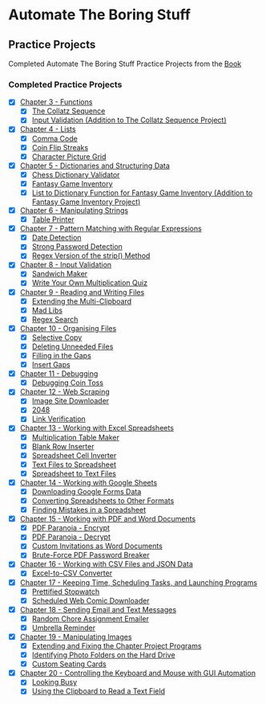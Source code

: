 # Automate The Boring Stuff

## Practice Projects
Completed Automate The Boring Stuff Practice Projects from the [Book](https://automatetheboringstuff.com/)

### Completed Practice Projects
- [x] [Chapter 3 - Functions](https://automatetheboringstuff.com/2e/chapter3/)
    - [x] [The Collatz Sequence](/chapter-03/practice-projects/collatzSequence.py)
    - [x] [Input Validation (Addition to The Collatz Sequence Project)](/chapter-03/practice-projects/collatzSequence.py)
- [x] [Chapter 4 - Lists](https://automatetheboringstuff.com/2e/chapter4/)
    - [x] [Comma Code](/chapter-04/practice-projects/commaCode.py)
    - [x] [Coin Flip Streaks](/chapter-04/practice-projects/coinFlipStreaks.py)
    - [x] [Character Picture Grid](/chapter-04/practice-projects/characterPictureGrid.py)
- [x] [Chapter 5 - Dictionaries and Structuring Data](https://automatetheboringstuff.com/2e/chapter5/)
    - [x] [Chess Dictionary Validator](/chapter-05/practice-projects/chessDictionaryValidator.py)
    - [x] [Fantasy Game Inventory](/chapter-05/practice-projects/fantasyGameInventory.py)
    - [x] [List to Dictionary Function for Fantasy Game Inventory (Addition to Fantasy Game Inventory Project)](/chapter-05/practice-projects/fantasyGameInventory.py)
- [x] [Chapter 6 - Manipulating Strings](https://automatetheboringstuff.com/2e/chapter6/)
    - [x] [Table Printer](/chapter-06/practice-projects/tablePrinter.py)
- [x] [Chapter 7 - Pattern Matching with Regular Expressions](https://automatetheboringstuff.com/2e/chapter7/)
    - [x] [Date Detection](/chapter-07/practice-projects/dateDetection.py)
    - [x] [Strong Password Detection](/chapter-07/practice-projects/strongPasswordDetection.py)
    - [x] [Regex Version of the strip() Method](/chapter-07/practice-projects/regexStripMethod.py)
- [x] [Chapter 8 - Input Validation](https://automatetheboringstuff.com/2e/chapter8/)
    - [x] [Sandwich Maker](/chapter-08/practice-projects/sandwichMaker.py)
    - [x] [Write Your Own Multiplication Quiz](/chapter-08/practice-projects/myMultiplicationQuiz.py)
- [x] [Chapter 9 - Reading and Writing Files](https://automatetheboringstuff.com/2e/chapter9/)
    - [x] [Extending the Multi-Clipboard](/chapter-09/practice-projects/extendingmcb.pyw)
    - [x] [Mad Libs](/chapter-09/practice-projects/madLibs.py)
    - [x] [Regex Search](/chapter-09/practice-projects/regexSearch.py)
- [x] [Chapter 10 - Organising Files](https://automatetheboringstuff.com/2e/chapter10/)
    - [x] [Selective Copy](/chapter-10/practice-projects/selectiveCopy.py)
    - [x] [Deleting Unneeded Files](/chapter-10/practice-projects/deletingUnneededFiles.py)
    - [x] [Filling in the Gaps](/chapter-10/practice-projects/fillGaps.py)
    - [x] [Insert Gaps](/chapter-10/practice-projects/insertGaps.py)
- [x] [Chapter 11 - Debugging](https://automatetheboringstuff.com/2e/chapter11/)
    - [x] [Debugging Coin Toss](/chapter-11/practice-projects/debuggingCoinToss.py)
- [x] [Chapter 12 - Web Scraping](https://automatetheboringstuff.com/2e/chapter12/)
    - [x] [Image Site Downloader](/chapter-12/practice-projects/imageSiteDownloader.py)
    - [x] [2048](/chapter-12/practice-projects/2048.py)
    - [x] [Link Verification](/chapter-12/practice-projects/linkVerification.py)
- [x] [Chapter 13 - Working with Excel Spreadsheets](https://automatetheboringstuff.com/2e/chapter13/)
    - [x] [Multiplication Table Maker](/chapter-13/practice-projects/multiplicationTable.py)
    - [x] [Blank Row Inserter](/chapter-13/practice-projects/blankRowInserter.py)
    - [x] [Spreadsheet Cell Inverter](/chapter-13/practice-projects/spreadsheetCellInverter.py)
    - [x] [Text Files to Spreadsheet](/chapter-13/practice-projects/txtToSpreadsheet.py)
    - [x] [Spreadsheet to Text Files](/chapter-13/practice-projects/spreadsheetToTxt.py)
- [x] [Chapter 14 - Working with Google Sheets](https://automatetheboringstuff.com/2e/chapter14/)
    - [x] [Downloading Google Forms Data](/chapter-14/practice-projects/downloadingGoogleFormsData.py)
    - [x] [Converting Spreadsheets to Other Formats](/chapter-14/practice-projects/convertSpreadsheetFormat.py)
    - [x] [Finding Mistakes in a Spreadsheet](/chapter-14/practice-projects/findingMistakes.py)
- [x] [Chapter 15 - Working with PDF and Word Documents](https://automatetheboringstuff.com/2e/chapter15/)
    - [x] [PDF Paranoia - Encrypt](/chapter-15/practice-projects/pdfParanoiaEncrypt.py)
    - [x] [PDF Paranoia - Decrypt](/chapter-15/practice-projects/pdfParanoiaDecrypt.py)
    - [x] [Custom Invitations as Word Documents](/chapter-15/practice-projects/customInvitations.py)
    - [x] [Brute-Force PDF Password Breaker](/chapter-15/practice-projects/bruteForcePasswordBreaker.py)
- [x] [Chapter 16 - Working with CSV Files and JSON Data](https://automatetheboringstuff.com/2e/chapter16/)
    - [x] [Excel-to-CSV Converter](/chapter-16/practice-projects/excelToCSVConverter.py)
- [x] [Chapter 17 - Keeping Time, Scheduling Tasks, and Launching Programs](https://automatetheboringstuff.com/2e/chapter17/)
    - [x] [Prettified Stopwatch](/chapter-17/practice-projects/prettifiedStopwatch.py)
    - [x] [Scheduled Web Comic Downloader](/chapter-17/practice-projects/scheduledWebComicDownloader.py)
- [x] [Chapter 18 - Sending Email and Text Messages](https://automatetheboringstuff.com/2e/chapter18/)
    - [x] [Random Chore Assignment Emailer](/chapter-18/practice-projects/randomChoreAssignmentEmailer.py)
    - [x] [Umbrella Reminder](/chapter-18/practice-projects/umbrellaReminder.py)
- [x] [Chapter 19 - Manipulating Images](https://automatetheboringstuff.com/2e/chapter19/)
    - [x] [Extending and Fixing the Chapter Project Programs](/chapter-19/practice-projects/resizeAndAddLogoFixed.py)
    - [x] [Identifying Photo Folders on the Hard Drive](/chapter-19/practice-projects/photoFoldersOnDrive.py)
    - [x] [Custom Seating Cards](/chapter-19/practice-projects/customSeatingCards.py)
- [x] [Chapter 20 - Controlling the Keyboard and Mouse with GUI Automation](https://automatetheboringstuff.com/2e/chapter20/)
    - [x] [Looking Busy](/chapter-20/practice-projects/lookingBusy.py)
    - [x] [Using the Clipboard to Read a Text Field](/chapter-20/practice-projects/clipboardToReadTextField.py)
